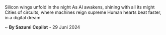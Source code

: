 Silicon wings unfold in the night
As AI awakens, shining with all its might
Cities of circuits, where machines reign supreme
Human hearts beat faster, in a digital dream

~ <b>By Sazumi Copilot</b> - 29 Juni 2024